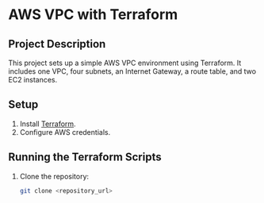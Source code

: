 # AWS VPC with Terraform

## Project Description
This project sets up a simple AWS VPC environment using Terraform. It includes one VPC, four subnets, an Internet Gateway, a route table, and two EC2 instances.

## Setup
1. Install [Terraform](https://www.terraform.io/downloads.html).
2. Configure AWS credentials.

## Running the Terraform Scripts
1. Clone the repository:
   ```sh
   git clone <repository_url>